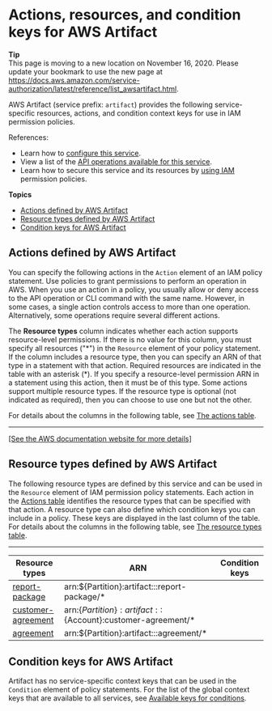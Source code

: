# Actions, resources, and condition keys for AWS Artifact<a name="list_awsartifact"></a>

**Tip**  
This page is moving to a new location on November 16, 2020\. Please update your bookmark to use the new page at [https://docs\.aws\.amazon\.com/service\-authorization/latest/reference/list\_awsartifact\.html](https://docs.aws.amazon.com/service-authorization/latest/reference/list_awsartifact.html)\. 

AWS Artifact \(service prefix: `artifact`\) provides the following service\-specific resources, actions, and condition context keys for use in IAM permission policies\.

References:
+ Learn how to [configure this service](https://docs.aws.amazon.com/artifact/latest/ug/)\.
+ View a list of the [API operations available for this service](https://docs.aws.amazon.com/artifact/latest/ug/)\.
+ Learn how to secure this service and its resources by [using IAM](https://docs.aws.amazon.com/artifact/latest/ug/getting-started.html#create-iam-policy) permission policies\.

**Topics**
+ [Actions defined by AWS Artifact](#awsartifact-actions-as-permissions)
+ [Resource types defined by AWS Artifact](#awsartifact-resources-for-iam-policies)
+ [Condition keys for AWS Artifact](#awsartifact-policy-keys)

## Actions defined by AWS Artifact<a name="awsartifact-actions-as-permissions"></a>

You can specify the following actions in the `Action` element of an IAM policy statement\. Use policies to grant permissions to perform an operation in AWS\. When you use an action in a policy, you usually allow or deny access to the API operation or CLI command with the same name\. However, in some cases, a single action controls access to more than one operation\. Alternatively, some operations require several different actions\.

The **Resource types** column indicates whether each action supports resource\-level permissions\. If there is no value for this column, you must specify all resources \("\*"\) in the `Resource` element of your policy statement\. If the column includes a resource type, then you can specify an ARN of that type in a statement with that action\. Required resources are indicated in the table with an asterisk \(\*\)\. If you specify a resource\-level permission ARN in a statement using this action, then it must be of this type\. Some actions support multiple resource types\. If the resource type is optional \(not indicated as required\), then you can choose to use one but not the other\.

For details about the columns in the following table, see [The actions table](reference_policies_actions-resources-contextkeys.md#actions_table)\.


****  
[\[See the AWS documentation website for more details\]](http://docs.aws.amazon.com/IAM/latest/UserGuide/list_awsartifact.html)

## Resource types defined by AWS Artifact<a name="awsartifact-resources-for-iam-policies"></a>

The following resource types are defined by this service and can be used in the `Resource` element of IAM permission policy statements\. Each action in the [Actions table](#awsartifact-actions-as-permissions) identifies the resource types that can be specified with that action\. A resource type can also define which condition keys you can include in a policy\. These keys are displayed in the last column of the table\. For details about the columns in the following table, see [The resource types table](reference_policies_actions-resources-contextkeys.md#resources_table)\.


****  

| Resource types | ARN | Condition keys | 
| --- | --- | --- | 
|   [ report\-package ](https://docs.aws.amazon.com/artifact/latest/ug/what-is-aws-artifact.html)  |  arn:$\{Partition\}:artifact:::report\-package/\*  |  | 
|   [ customer\-agreement ](https://docs.aws.amazon.com/artifact/latest/ug/$managingagreements.html)  |  arn:$\{Partition\}:artifact::$\{Account\}:customer\-agreement/\*  |  | 
|   [ agreement ](https://docs.aws.amazon.com/artifact/latest/ug/managingagreements.html)  |  arn:$\{Partition\}:artifact:::agreement/\*  |  | 

## Condition keys for AWS Artifact<a name="awsartifact-policy-keys"></a>

Artifact has no service\-specific context keys that can be used in the `Condition` element of policy statements\. For the list of the global context keys that are available to all services, see [Available keys for conditions](reference_policies_condition-keys.html#AvailableKeys)\.